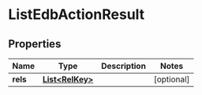 

# ListEdbActionResult

## Properties

Name | Type | Description | Notes
------------ | ------------- | ------------- | -------------
**rels** | [**List&lt;RelKey&gt;**](RelKey.md) |  |  [optional]




